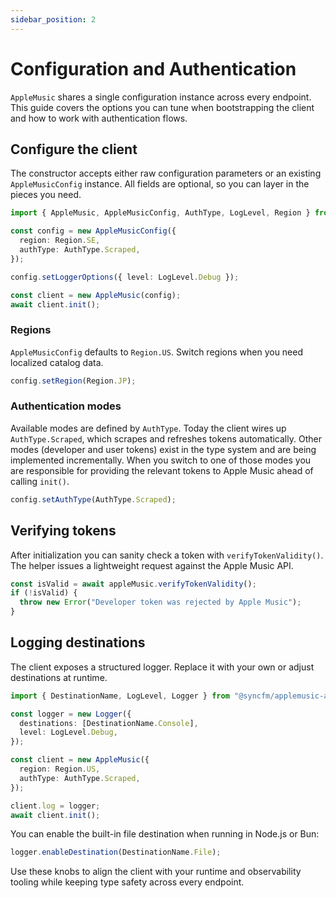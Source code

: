 ```yaml
---
sidebar_position: 2
---
```


# Configuration and Authentication

`AppleMusic` shares a single configuration instance across every endpoint. This guide covers the
options you can tune when bootstrapping the client and how to work with authentication flows.

## Configure the client

The constructor accepts either raw configuration parameters or an existing `AppleMusicConfig`
instance. All fields are optional, so you can layer in the pieces you need.

```ts title="src/config-example.ts"
import { AppleMusic, AppleMusicConfig, AuthType, LogLevel, Region } from "@syncfm/applemusic-api";

const config = new AppleMusicConfig({
  region: Region.SE,
  authType: AuthType.Scraped,
});

config.setLoggerOptions({ level: LogLevel.Debug });

const client = new AppleMusic(config);
await client.init();
```

### Regions

`AppleMusicConfig` defaults to `Region.US`. Switch regions when you need localized catalog data.

```ts
config.setRegion(Region.JP);
```

### Authentication modes

Available modes are defined by `AuthType`. Today the client wires up `AuthType.Scraped`, which
scrapes and refreshes tokens automatically. Other modes (developer and user tokens) exist in the
type system and are being implemented incrementally. When you switch to one of those modes you are
responsible for providing the relevant tokens to Apple Music ahead of calling `init()`.

```ts
config.setAuthType(AuthType.Scraped);
```

## Verifying tokens

After initialization you can sanity check a token with `verifyTokenValidity()`. The helper issues a
lightweight request against the Apple Music API.

```ts
const isValid = await appleMusic.verifyTokenValidity();
if (!isValid) {
  throw new Error("Developer token was rejected by Apple Music");
}
```

## Logging destinations

The client exposes a structured logger. Replace it with your own or adjust destinations at runtime.

```ts
import { DestinationName, LogLevel, Logger } from "@syncfm/applemusic-api";

const logger = new Logger({
  destinations: [DestinationName.Console],
  level: LogLevel.Debug,
});

const client = new AppleMusic({
  region: Region.US,
  authType: AuthType.Scraped,
});

client.log = logger;
await client.init();
```

You can enable the built-in file destination when running in Node.js or Bun:

```ts
logger.enableDestination(DestinationName.File);
```

Use these knobs to align the client with your runtime and observability tooling while keeping type
safety across every endpoint.
